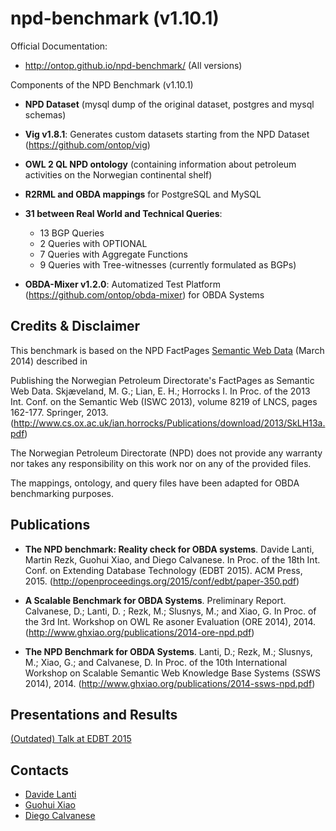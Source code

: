 npd-benchmark (v1.10.1)
====================

Official Documentation: 

* http://ontop.github.io/npd-benchmark/ (All versions)

Components of the NPD Benchmark (v1.10.1)

* **NPD Dataset** (mysql dump of the original dataset, postgres and mysql schemas)

* **Vig v1.8.1**: Generates custom datasets starting from the NPD Dataset (https://github.com/ontop/vig)

* **OWL 2 QL NPD ontology** (containing information about petroleum activities on the Norwegian continental shelf)

* **R2RML and OBDA mappings** for PostgreSQL and MySQL

* **31 between Real World and Technical Queries**:

  * 13 BGP Queries
  * 2 Queries with OPTIONAL
  * 7 Queries with Aggregate Functions
  * 9 Queries with Tree-witnesses (currently formulated as BGPs)

* **OBDA-Mixer v1.2.0**: Automatized Test Platform (https://github.com/ontop/obda-mixer) for OBDA Systems

Credits & Disclaimer
--------

This benchmark is based on the NPD FactPages <a
href="https://sws.ifi.uio.no/project/npd-v2/">Semantic Web Data</a>
(March 2014) described in

Publishing the Norwegian Petroleum Directorate's FactPages as Semantic
Web Data. Skjæveland, M. G.; Lian, E. H.; Horrocks I. In Proc. of the
2013 Int. Conf. on the Semantic Web (ISWC 2013), volume 8219 of LNCS,
pages 162-177. Springer, 2013.
(http://www.cs.ox.ac.uk/ian.horrocks/Publications/download/2013/SkLH13a.pdf)

The Norwegian Petroleum Directorate (NPD) does not provide any
warranty nor takes any responsibility on this work nor on any of the
provided files.

The mappings, ontology, and query files have been adapted for OBDA benchmarking purposes.

Publications 
---------

* **The NPD benchmark: Reality check for OBDA systems**. Davide Lanti, Martin Rezk, Guohui Xiao, and Diego Calvanese. In Proc. of the 18th Int. Conf. on Extending Database Technology (EDBT 2015). ACM Press, 2015. (http://openproceedings.org/2015/conf/edbt/paper-350.pdf)

* **A Scalable Benchmark for OBDA Systems**. Preliminary Report. Calvanese, D.; Lanti, D.
; Rezk, M.; Slusnys, M.; and Xiao, G. In Proc. of the 3rd Int. Workshop on OWL Re
asoner Evaluation (ORE 2014), 2014. (http://www.ghxiao.org/publications/2014-ore-npd.pdf)

* **The NPD Benchmark for OBDA Systems**. Lanti, D.; Rezk, M.; Slusnys, M.; Xiao, G.; and
 Calvanese, D. In Proc. of the 10th International Workshop on Scalable Semantic Web 
Knowledge Base Systems (SSWS 2014), 2014. (http://www.ghxiao.org/publications/2014-ssws-npd.pdf) 

Presentations and Results
----------

[(Outdated) Talk at EDBT 2015](https://github.com/ontop/npd-benchmark/tree/master/evaluations/edbt2015Talk)

Contacts
----------

* [Davide Lanti](http://www.inf.unibz.it/~dlanti/)
* [Guohui Xiao](http://www.ghxiao.org)
* [Diego Calvanese](http://www.inf.unibz.it/~calvanese/)
